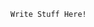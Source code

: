 <div class="dark-transition start"></div>
<div class="dark"  markdown="1">
<!-- Keep Space here! -->

`Write Stuff Here!`

<!-- Keep Space here! -->
</div>
<div class="dark-transition end"></div>
